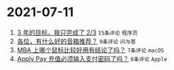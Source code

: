 # 2021-07-11

1. [3 年的目标，我只完成了 2/3](https://www.v2ex.com/t/788796) `15条评论` `程序员`
1. [各位，有什么好的音箱推荐？](https://www.v2ex.com/t/788793) `9条评论` `问与答`
1. [MBA 上哪个鼠标比较好用有结论了吗？](https://www.v2ex.com/t/788802) `7条评论` `macOS`
1. [Apply Pay 充值必须输入支付密码了吗？](https://www.v2ex.com/t/788795) `6条评论` `Apple`
